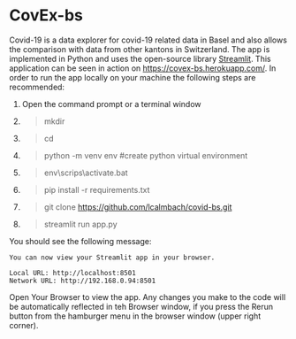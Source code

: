 # CovEx-bs
Covid-19 is a data explorer for covid-19 related data in Basel and also allows the comparison with data from other kantons in Switzerland. The app is implemented in Python and uses the open-source library [Streamlit](https://docs.streamlit.io/en/stable/). This application can be seen in action on https://covex-bs.herokuapp.com/. In order to run the app locally on your machine the following steps are recommended:

1. Open the command prompt or a terminal window
1. > mkdir <your folder>
2. > cd <your folder>
3. > python -m venv env #create python virtual environment 
4. > env\scrips\activate.bat
5. > pip install -r requirements.txt
6. > git clone https://github.com/lcalmbach/covid-bs.git
7. > streamlit run app.py

You should see the following message:
```  
You can now view your Streamlit app in your browser.   
   
Local URL: http://localhost:8501   
Network URL: http://192.168.0.94:8501   
```

Open Your Browser to view the app. Any changes you make to the code will be automatically reflected in teh Browser window, if you press the Rerun button from the hamburger menu in the browser window (upper right corner).



